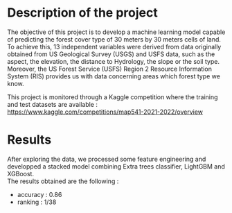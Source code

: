# Description of the project
The objective of this project is to develop a machine learning model capable of predicting the forest cover type of 30 meters by 30 meters cells of land.  
To achieve this, 13 independent variables were derived from data originally obtained from US Geological Survey (USGS) and USFS data, such as the aspect, the elevation, the distance to Hydrology, the slope or the soil type.  
Moreover, the US Forest Service (USFS) Region 2 Resource Information System (RIS) provides us with data concerning areas which forest type we know.  
  
This project is monitored through a Kaggle competition where the training and test datasets are available :  
https://www.kaggle.com/competitions/map541-2021-2022/overview
  
# Results  
After exploring the data, we processed some feature engineering and developped a stacked model combining Extra trees classifier, LightGBM and XGBoost.  
The results obtained are the following :  
- accuracy : 0.86
- ranking : 1/38